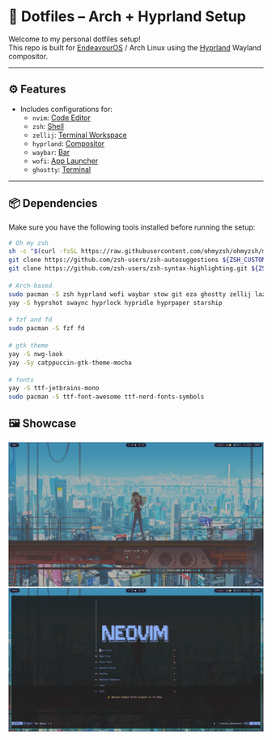 # 🌿 Dotfiles – Arch + Hyprland Setup

Welcome to my personal dotfiles setup!  
This repo is built for [EndeavourOS](https://endeavouros.com/) / Arch Linux using the [Hyprland](https://github.com/hyprwm/Hyprland) Wayland compositor.  

---

## ⚙️ Features

- Includes configurations for:
  - `nvim`: [Code Editor](https://neovim.io/)
  - `zsh`: [Shell](https://www.zsh.org/)
  - `zellij`:  [Terminal Workspace](https://zellij.dev/)
  - `hyprland`: [Compositor](https://hyprland.org/)
  - `waybar`: [Bar](https://github.com/Alexays/Waybar)
  - `wofi`: [App Launcher](https://hg.sr.ht/~scoopta/wofi)
  - `ghostty`: [Terminal](https://ghostty.org/)

---

## 📦 Dependencies

Make sure you have the following tools installed before running the setup:

```bash
# Oh my zsh
sh -c "$(curl -fsSL https://raw.githubusercontent.com/ohmyzsh/ohmyzsh/master/tools/install.sh)"
git clone https://github.com/zsh-users/zsh-autosuggestions ${ZSH_CUSTOM:-~/.oh-my-zsh/custom}/plugins/zsh-autosuggestions
git clone https://github.com/zsh-users/zsh-syntax-highlighting.git ${ZSH_CUSTOM:-~/.oh-my-zsh/custom}/plugins/zsh-syntax-highlighting

# Arch-based
sudo pacman -S zsh hyprland wofi waybar stow git eza ghostty zellij lazygit
yay -S hyprshot swaync hyprlock hypridle hyprpaper starship

# fzf and fd
sudo pacman -S fzf fd

# gtk theme
yay -S nwg-look
yay -Sy catppuccin-gtk-theme-mocha

# fonts
yay -S ttf-jetbrains-mono
sudo pacman -S ttf-font-awesome ttf-nerd-fonts-symbols
```

## 🖼️ Showcase

![Hyprland Screenshot](./assets/hyprland.png)
![Neovim Screenshot](./assets/nvim.png)
